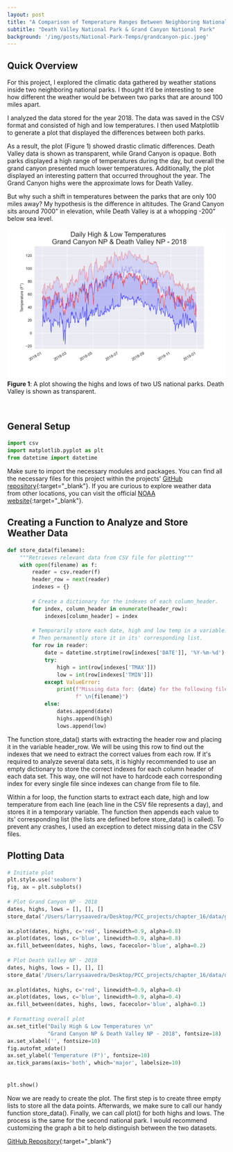 ```yaml
---
layout: post
title: "A Comparison of Temperature Ranges Between Neighboring National Parks"
subtitle: "Death Valley National Park & Grand Canyon National Park"
background: '/img/posts/National-Park-Temps/grandcanyon-pic.jpeg'
---
```



## Quick Overview
For this project, I explored the climatic data gathered by weather stations inside two neighboring national parks. I thought it’d be interesting to see how different the weather would be between two parks that are around 100 miles apart.

I analyzed the data stored for the year 2018. The data was saved in the CSV format and consisted of high and low temperatures. I then used Matplotlib to generate a plot that displayed the differences between both parks.

As a result, the plot (Figure 1) showed drastic climatic differences. Death Valley data is shown as transparent, while Grand Canyon is opaque. Both parks displayed a high range of temperatures during the day, but overall the grand canyon presented much lower temperatures. Additionally, the plot displayed an interesting pattern that occurred throughout the year. The Grand Canyon highs were the approximate lows for Death Valley.

But why such a shift in temperatures between the parks that are only 100 miles away? My hypothesis is the difference in altitudes. The Grand Canyon sits around 7000” in elevation, while Death Valley is at a whopping -200” below sea level.

![GCVSDV](/img/posts/National-Park-Temps/GCNPvsDVNP.png)
**Figure 1**: A plot showing the highs and lows of two US national parks. Death Valley is shown as transparent.
<p>&nbsp;</p>

## General Setup
````python
import csv
import matplotlib.pyplot as plt
from datetime import datetime
````
Make sure to import the necessary modules and packages. You can find all the necessary files for this project within the projects' [GitHub repository](https://github.com/LarryS19/DeathValley-vs-GrandCanyon){:target="_blank"}.
If you are curious to explore weather data from other locations, you can visit the official [NOAA website](https://www.ncdc.noaa.gov/cdo-web/search){:target="_blank"}.

## Creating a Function to Analyze and Store Weather Data
````python
def store_data(filename):
    """Retrieves relevant data from CSV file for plotting"""
    with open(filename) as f:
        reader = csv.reader(f)
        header_row = next(reader)
        indexes = {}

        # Create a dictionary for the indexes of each column_header.
        for index, column_header in enumerate(header_row):
            indexes[column_header] = index
        
        # Temporarily store each date, high and low temp in a variable.
        # Then permanently store it in its' corresponding list.
        for row in reader:
            date = datetime.strptime(row[indexes['DATE']], '%Y-%m-%d')
            try:
                high = int(row[indexes['TMAX']])
                low = int(row[indexes['TMIN']])
            except ValueError:
                print(f"Missing data for: {date} for the following file:"
                      f" \n{filename}")
            else:
                dates.append(date)
                highs.append(high)
                lows.append(low)
````
The function store_data() starts with
extracting the header row and placing it in the variable header_row. We will be using this row to find out the indexes that we need to extract the correct values from each row.
If it's required to analyze several data sets, it is highly recommended to use an empty dictionary to store the correct indexes for each column header of each data set. This way, one will not have to hardcode each corresponding index for every single file since indexes can change from file to file.

Within a for loop, the function starts to extract each date, high and low temperature from each line (each line in the CSV file represents a day), and stores it in a temporary variable. The function then appends each value to its' corresponding list (the lists are defined before store_data() is called). To prevent any crashes, I used an exception to detect missing data in the CSV files.

## Plotting Data
````python
# Initiate plot
plt.style.use('seaborn')
fig, ax = plt.subplots()

# Plot Grand Canyon NP - 2018
dates, highs, lows = [], [], []
store_data('/Users/larrysaavedra/Desktop/PCC_projects/chapter_16/data/grand_canyon_np_2018_full.csv')

ax.plot(dates, highs, c='red', linewidth=0.9, alpha=0.8)
ax.plot(dates, lows, c='blue', linewidth=0.9, alpha=0.8)
ax.fill_between(dates, highs, lows, facecolor='blue', alpha=0.2)

# Plot Death Valley NP - 2018
dates, highs, lows = [], [], []
store_data('/Users/larrysaavedra/Desktop/PCC_projects/chapter_16/data/death_valley_2018_simple.csv')

ax.plot(dates, highs, c='red', linewidth=0.9, alpha=0.4)
ax.plot(dates, lows, c='blue', linewidth=0.9, alpha=0.4)
ax.fill_between(dates, highs, lows, facecolor='blue', alpha=0.1)

# Formatting overall plot
ax.set_title("Daily High & Low Temperatures \n"
             "Grand Canyon NP & Death Valley NP - 2018", fontsize=18)
ax.set_xlabel('', fontsize=10)
fig.autofmt_xdate()
ax.set_ylabel('Temperature (F°)', fontsize=10)
ax.tick_params(axis='both', which='major', labelsize=10)


plt.show()
````
Now we are ready to create the plot. The first step is to create three empty lists to store all the data points. Afterwards, we make sure to call our handy function store_data(). Finally, we can call plot() for both highs and lows. The process is the same for the second national park. I would recommend customizing the graph a bit to help distinguish between the two datasets. 

[GitHub Repository](https://github.com/LarryS19/DeathValley-vs-GrandCanyon){:target="_blank"}